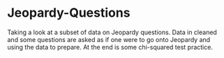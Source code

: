 # Jeopardy-Questions

Taking a look at a subset of data on Jeopardy questions. Data in cleaned and some questions are asked as if one were to go onto Jeopardy and using the data to prepare. At the end is some chi-squared test practice.
